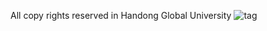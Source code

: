 
All copy rights reserved in Handong Global University  ![tag](https://www.handong.edu/site/handong/res/img/logo.png)
